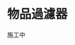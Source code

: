 # 物品過濾器

<!-- [下載D2stats](https://github.com/Kyromyr/D2Stats/releases)過濾器最新版本
vc_redist.x86.ext是執行D2Stats所需要的東西
所以也要下載安裝
![D2stats](./images/image01.png) -->

施工中
